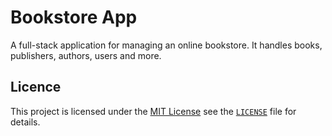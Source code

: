 # Bookstore App

A full-stack application for managing an online bookstore. It handles books, publishers, authors, users and more.

## Licence

This project is licensed under the [MIT License](<(https://opensource.org/licenses/MIT)>) see the [`LICENSE`](LICENSE) file for details.
